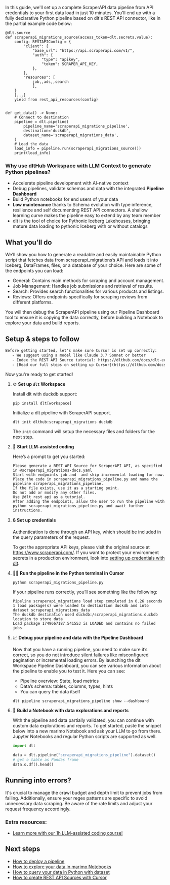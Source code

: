 In this guide, we'll set up a complete ScraperAPI data pipeline from API credentials to your first data load in just 10 minutes. You'll end up with a fully declarative Python pipeline based on dlt's REST API connector, like in the partial example code below:

```python-outcome
@dlt.source
def scraperapi_migrations_source(access_token=dlt.secrets.value):
    config: RESTAPIConfig = {
        "client": {
            "base_url": "https://api.scraperapi.com/v1/",
            "auth": {
                "type": "apikey",
                "token": SCRAPER_API_KEY,
            },
        },
        "resources": [
            job,,ads,,search
            ],
    }
    [...]
    yield from rest_api_resources(config)


def get_data() -> None:
    # Connect to destination
    pipeline = dlt.pipeline(
        pipeline_name='scraperapi_migrations_pipeline',
        destination='duckdb',
        dataset_name='scraperapi_migrations_data', 
    )
    # Load the data
    load_info = pipeline.run(scraperapi_migrations_source())
    print(load_info) 
```

### Why use dltHub Workspace with LLM Context to generate Python pipelines?

- Accelerate pipeline development with AI-native context
- Debug pipelines, validate schemas and data with the integrated **Pipeline Dashboard**
- Build Python notebooks for end users of your data
- **Low maintenance** thanks to Schema evolution with type inference, resilience and self documenting REST API connectors. A shallow learning curve makes the pipeline easy to extend by any team member
- dlt is the tool of choice for Pythonic Iceberg Lakehouses, bringing mature data loading to pythonic Iceberg with or without catalogs

## What you’ll do

We’ll show you how to generate a readable and easily maintainable Python script that fetches data from scraperapi_migrations’s API and loads it into Iceberg, DataFrames, files, or a database of your choice. Here are some of the endpoints you can load:

- General: Contains main methods for scraping and account management.
- Job Management: Handles job submissions and retrieval of results.
- Search: Provides search functionalities for various products and listings.
- Reviews: Offers endpoints specifically for scraping reviews from different platforms.

You will then debug the ScraperAPI pipeline using our Pipeline Dashboard tool to ensure it is copying the data correctly, before building a Notebook to explore your data and build reports.

## Setup & steps to follow

```default
Before getting started, let's make sure Cursor is set up correctly:
   - We suggest using a model like Claude 3.7 Sonnet or better
   - Index the REST API Source tutorial: https://dlthub.com/docs/dlt-ecosystem/verified-sources/rest_api/ and add it to context as **@dlt rest api**
   - [Read our full steps on setting up Cursor](https://dlthub.com/docs/dlt-ecosystem/llm-tooling/cursor-restapi#23-configuring-cursor-with-documentation)
```

Now you're ready to get started!

1. ⚙️ **Set up `dlt` Workspace**
    
    Install dlt with duckdb support:
    ```shell
    pip install dlt[workspace]
    ```

    Initialize a dlt pipeline with ScraperAPI support.
    ```shell
    dlt init dlthub:scraperapi_migrations duckdb
    ```

    The `init` command will setup the necessary files and folders for the next step.
    
2. 🤠 **Start LLM-assisted coding**
    
    Here’s a prompt to get you started:
    
    ```prompt
    Please generate a REST API Source for ScraperAPI API, as specified in @scraperapi_migrations-docs.yaml 
    Start with endpoints job and  and skip incremental loading for now. 
    Place the code in scraperapi_migrations_pipeline.py and name the pipeline scraperapi_migrations_pipeline. 
    If the file exists, use it as a starting point. 
    Do not add or modify any other files. 
    Use @dlt rest api as a tutorial. 
    After adding the endpoints, allow the user to run the pipeline with python scraperapi_migrations_pipeline.py and await further instructions.
    ```

    
3. 🔒 **Set up credentials** 
    
    Authentication is done through an API key, which should be included in the query parameters of the request.
    
    To get the appropriate API keys, please visit the original source at https://www.scraperapi.com/.
    If you want to protect your environment secrets in a production environment, look into [setting up credentials with dlt](https://dlthub.com/docs/walkthroughs/add_credentials).
    
4. 🏃‍♀️ **Run the pipeline in the Python terminal in Cursor**
    
    ```shell
    python scraperapi_migrations_pipeline.py
    ```
    
    If your pipeline runs correctly, you’ll see something like the following:
    
    ```shell
    Pipeline scraperapi_migrations load step completed in 0.26 seconds
    1 load package(s) were loaded to destination duckdb and into dataset scraperapi_migrations_data
    The duckdb destination used duckdb:/scraperapi_migrations.duckdb location to store data
    Load package 1749667187.541553 is LOADED and contains no failed jobs
    ```
    
5. 📈 **Debug your pipeline and data with the Pipeline Dashboard**

    Now that you have a running pipeline, you need to make sure it’s correct, so you do not introduce silent failures like misconfigured pagination or incremental loading errors. By launching the dlt Workspace Pipeline Dashboard, you can see various information about the pipeline to enable you to test it. Here you can see:
    - Pipeline overview: State, load metrics
    - Data’s schema: tables, columns, types, hints
    - You can query the data itself
    
    ```shell
    dlt pipeline scraperapi_migrations_pipeline show --dashboard
    ```
    
6. 🐍 **Build a Notebook with data explorations and reports**

    With the pipeline and data partially validated, you can continue with custom data explorations and reports. To get started, paste the snippet below into a new marimo Notebook and ask your LLM to go from there. Jupyter Notebooks and regular Python scripts are supported as well.

    
    ```python
    import dlt

   data = dlt.pipeline("scraperapi_migrations_pipeline").dataset()
   # get o table as Pandas frame
   data.o.df().head()
    ```

## Running into errors?

It's crucial to manage the crawl budget and depth limit to prevent jobs from failing. Additionally, ensure your regex patterns are specific to avoid unnecessary data scraping. Be aware of the rate limits and adjust your request frequency accordingly.

### Extra resources:

- [Learn more with our 1h LLM-assisted coding course!](https://www.youtube.com/watch?v=GGid70rnJuM)

## Next steps

- [How to deploy a pipeline](https://dlthub.com/docs/walkthroughs/deploy-a-pipeline)
- [How to explore your data in marimo Notebooks](https://dlthub.com/docs/general-usage/dataset-access/marimo)
- [How to query your data in Python with dataset](https://dlthub.com/docs/general-usage/dataset-access/dataset)
- [How to create REST API Sources with Cursor](https://dlthub.com/docs/dlt-ecosystem/llm-tooling/cursor-restapi)